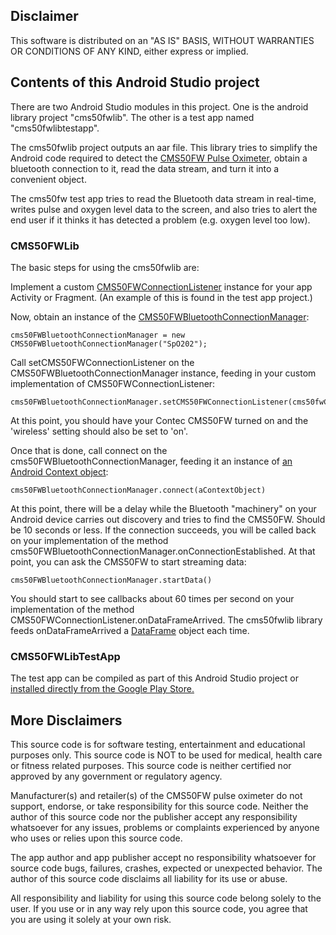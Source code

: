 ## Disclaimer 
This software is distributed on an "AS IS" BASIS, WITHOUT WARRANTIES OR CONDITIONS OF ANY KIND, either express or implied.
 
## Contents of this Android Studio project

There are two Android Studio modules in this project. One is the android library project "cms50fwlib". The other is a test app named "cms50fwlibtestapp". 

The cms50fwlib project outputs an aar file. This library tries to simplify the Android code required to detect the <a href="http://www.amazon.com/Acc-bluetooth-enabled-Oximeter-SnugFit/dp/B00LKUHD9K/">CMS50FW Pulse Oximeter</a>, obtain a bluetooth connection to it, read the data stream, and turn it into a convenient object.

The cms50fw test app tries to read the Bluetooth data stream in real-time, writes pulse and oxygen level data to the screen, and also tries to alert the end user if it thinks it has detected a problem (e.g. oxygen level too low). 

### CMS50FWLib 

The basic steps for using the cms50fwlib are:

Implement a custom [CMS50FWConnectionListener](https://github.com/albertcbraun/CMS50FW/blob/master/cms50fwlib/src/main/java/com/albertcbraun/cms50fwlib/CMS50FWConnectionListener.java) instance for your app Activity or Fragment. (An example of this is found in the test app project.) 

Now, obtain an instance of the [CMS50FWBluetoothConnectionManager](https://github.com/albertcbraun/CMS50FW/blob/master/cms50fwlib/src/main/java/com/albertcbraun/cms50fwlib/CMS50FWBluetoothConnectionManager.java): 
````
cms50FWBluetoothConnectionManager = new CMS50FWBluetoothConnectionManager("SpO202"); 
````

Call setCMS50FWConnectionListener on the CMS50FWBluetoothConnectionManager instance, feeding in your custom implementation of CMS50FWConnectionListener: 
````
cms50FWBluetoothConnectionManager.setCMS50FWConnectionListener(cms50fwCallbacks);
````

At this point, you should have your Contec CMS50FW turned on and the 'wireless' setting should also be set to 'on'. 

Once that is done, call connect on the cms50FWBluetoothConnectionManager, feeding it an instance of [an Android Context object](http://developer.android.com/reference/android/content/Context.html): 
````
cms50FWBluetoothConnectionManager.connect(aContextObject) 
````

At this point, there will be a delay while the Bluetooth "machinery" on your Android device carries out discovery and tries to find the CMS50FW. Should be 10 seconds or less. If the connection succeeds, you will be called back on your implementation of the method cms50FWBluetoothConnectionManager.onConnectionEstablished. At that point, you can ask the CMS50FW to start streaming data: 
````
cms50FWBluetoothConnectionManager.startData()
````
You should start to see callbacks about 60 times per second on your implementation of the method CMS50FWConnectionListener.onDataFrameArrived. The cms50fwlib library feeds onDataFrameArrived a [DataFrame](https://github.com/albertcbraun/CMS50FW/blob/master/cms50fwlib/src/main/java/com/albertcbraun/cms50fwlib/DataFrame.java) object each time. 


### CMS50FWLibTestApp 

The test app can be compiled as part of this Android Studio project or <a href="https://play.google.com/store/apps/details?id=com.albertcbraun.cms50fw.alert">installed directly from the Google Play Store.</a>

## More Disclaimers

This source code is for software testing, entertainment and educational purposes only. This source code is NOT to be used for medical, health care or fitness related purposes. This source code is neither certified nor approved by any government or regulatory agency. 

Manufacturer(s) and retailer(s) of the CMS50FW pulse oximeter do not support, endorse, or take responsibility for this source code. Neither the author of this source code nor the publisher accept any responsibility whatsoever for any issues, problems or complaints experienced by anyone who uses or relies upon this source code. 

The app author and app publisher accept no responsibility whatsoever for source code bugs, failures, crashes, expected or unexpected behavior. The author of this source code disclaims all liability for its use or abuse.

All responsibility and liability for using this source code belong solely to the user. If you use or in any way rely upon this source code, you agree that you are using it solely at your own risk. 
